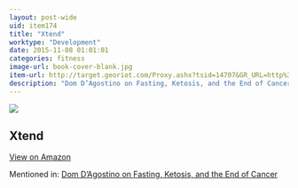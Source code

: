 ```yaml
---
layout: post-wide
uid: item174
title: "Xtend"
worktype: "Development"
date: 2015-11-08 01:01:01
categories: fitness
image-url: book-cover-blank.jpg
item-url: http://target.georiot.com/Proxy.ashx?tsid=14707&GR_URL=http%3A%2F%2Fwww.amazon.com%2FScivation-Intra-Workout-Catalyst-Watermelon-Servings%2Fdp%2FB005CH0DT4
description: "Dom D’Agostino on Fasting, Ketosis, and the End of Cancer"
---
```

<a href="http://target.georiot.com/Proxy.ashx?tsid=14707&GR_URL=http%3A%2F%2Fwww.amazon.com%2FScivation-Intra-Workout-Catalyst-Watermelon-Servings%2Fdp%2FB005CH0DT4" target="blank"><img src="../../../../img/thumbs/book-cover-blank.jpg" class="prod-img"></a>
<h2>Xtend</h2>
<p><a class="btn btn-primary" href="http://target.georiot.com/Proxy.ashx?tsid=14707&GR_URL=http%3A%2F%2Fwww.amazon.com%2FScivation-Intra-Workout-Catalyst-Watermelon-Servings%2Fdp%2FB005CH0DT4" target="blank">View on Amazon</a><p>
<p>Mentioned in: <a href="http://fourhourworkweek.com/2015/11/03/dominic-dagostino/" target="blank">Dom D’Agostino on Fasting, Ketosis, and the End of Cancer</a></p>
